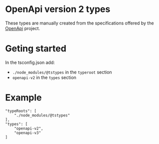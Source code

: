 # OpenApi version 2 types

These types are manually created from the specifications offered by the [OpenApi](https://github.com/OAI/OpenAPI-Specification/blob/master/versions/2.0.md) project.

# Geting started

In the tsconfig.json add:

-   `./node_modules/@tstypes` in the `typeroot` section
-   `openapi-v2` in the `types` section

# Example

```
"typeRoots": [
    "./node_modules/@tstypes"
],
"types": [
    "openapi-v2",
    "openapi-v3"
]
```

